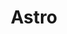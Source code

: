 ---
title: Astro
description: Astroは，コンテンツ中心のサイト（ブログなど）の作成に便利な静的サイト作成ツールです．動的でない機能が中心の場合，高速で動作するため，非常に便利です．
---